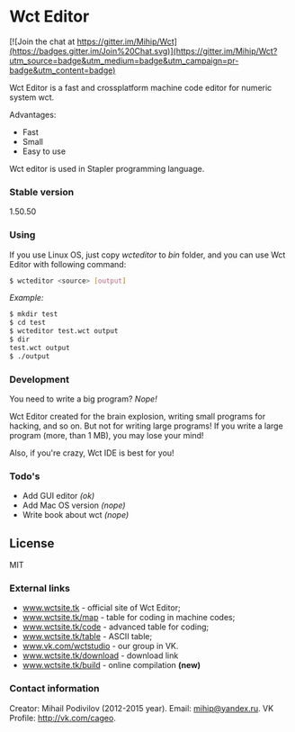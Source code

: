 # Wct Editor

[![Join the chat at https://gitter.im/Mihip/Wct](https://badges.gitter.im/Join%20Chat.svg)](https://gitter.im/Mihip/Wct?utm_source=badge&utm_medium=badge&utm_campaign=pr-badge&utm_content=badge)

Wct Editor is a fast and crossplatform machine code editor for numeric system wct.

Advantages:

  - Fast
  - Small
  - Easy to use

Wct editor is used in Stapler programming language.

### Stable version
1.50.50

### Using

If you use Linux OS, just copy *wcteditor* to *bin* folder, and you can use Wct Editor with following command:

```sh
$ wcteditor <source> [output]
```
*Example:*

```sh
$ mkdir test
$ cd test
$ wcteditor test.wct output
$ dir
test.wct output
$ ./output
```

### Development

You need to write a big program? *Nope!*

Wct Editor created for the brain explosion, writing small programs for hacking, and so on. But not for writing large programs! If you write a large program (more, than 1 MB), you may lose your mind!

Also, if you're crazy, Wct IDE is best for you!

### Todo's

 - Add GUI editor *(ok)*
 - Add Mac OS version *(nope)*
 - Write book about wct *(nope)*

License
----

MIT

### External links

 - www.wctsite.tk - official site of Wct Editor;
 - www.wctsite.tk/map - table for coding in machine codes;
 - www.wctsite.tk/code - advanced table for coding;
 - www.wctsite.tk/table - ASCII table;
 - www.vk.com/wctstudio - our group in VK.
 - www.wctsite.tk/download - download link
 - www.wctsite.tk/build - online compilation **(new)**

### Contact information

Creator: Mihail Podivilov (2012-2015 year).
Email: mihip@yandex.ru.
VK Profile: http://vk.com/cageo.

